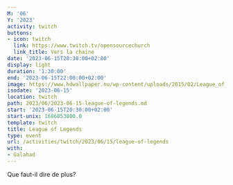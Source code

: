 ```yaml
---
M: '06'
Y: '2023'
activity: twitch
buttons:
- icon: twitch
  link: https://www.twitch.tv/opensourcechurch
  link_title: Vers la chaine
date: '2023-06-15T20:30:00+02:00'
display: light
duration: '1:30:00'
end: '2023-06-15T22:00:00+02:00'
image: https://www.hdwallpaper.nu/wp-content/uploads/2015/02/League_of_Legends_27.jpeg
isodate: '2023-06-15'
location: twitch
path: 2023/06/2023-06-15-league-of-legends.md
start: '2023-06-15T20:30:00+02:00'
start-unix: 1686853800.0
template: twitch
title: League of Legends
type: event
url: /activities/twitch/2023/06/15/league-of-legends
with:
- Galahad
---
```

Que faut-il dire de plus?